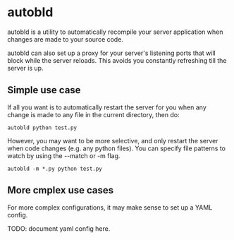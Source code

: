 # autobld
autobld is a utility to automatically recompile your server application when changes are made to your source code.

autobld can also set up a proxy for your server's listening ports that will block while the server reloads. This avoids you constantly refreshing till the server is up.

## Simple use case

If all you want is to automatically restart the server for you when any change is made to any file in the current directory, then do:

```
autobld python test.py
```

However, you may want to be more selective, and only restart the server when code changes (e.g. any python files). You can specify file patterns to watch by using the --match or -m flag.
```
autobld -m *.py python test.py
```

## More cmplex use cases
For more complex configurations, it may make sense to set up a YAML config.

TODO: document yaml config here.
